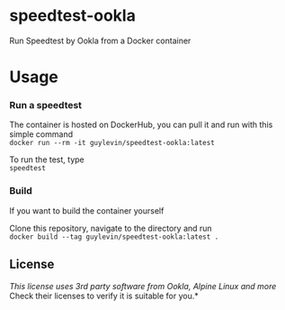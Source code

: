 # speedtest-ookla
Run Speedtest by Ookla from a Docker container


# Usage
### Run a speedtest  
  
The container is hosted on DockerHub, you can pull it and run with this simple command  
`docker run --rm -it guylevin/speedtest-ookla:latest`  
  
To run the test, type   
`speedtest`   


### Build
If you want to build the container yourself  
  
Clone this repository, navigate to the directory and run    
`docker build --tag guylevin/speedtest-ookla:latest .`

## License
*This license uses 3rd party software from Ookla, Alpine Linux and more*  
Check their licenses to verify it is suitable for you.*
